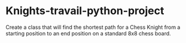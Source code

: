 # Knights-travail-python-project
Create a class that will find the shortest path for a Chess Knight from a starting position to an end position on a standard 8x8 chess board.
